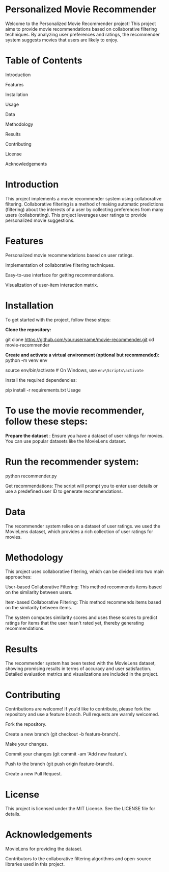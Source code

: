 # Personalized Movie Recommender

Welcome to the Personalized Movie Recommender project! This project aims to provide movie recommendations based on collaborative filtering techniques. By analyzing user preferences and ratings, the recommender system suggests movies that users are likely to enjoy.

# Table of Contents

Introduction

Features

Installation

Usage

Data

Methodology

Results

Contributing

License

Acknowledgements

# Introduction
This project implements a movie recommender system using collaborative filtering. Collaborative filtering is a method of making automatic predictions (filtering) about the interests of a user by collecting preferences from many users (collaborating). This project leverages user ratings to provide personalized movie suggestions.

# Features
Personalized movie recommendations based on user ratings.

Implementation of collaborative filtering techniques.

Easy-to-use interface for getting recommendations.

Visualization of user-item interaction matrix.

# Installation
To get started with the project, follow these steps:

**Clone the repository:**

git clone https://github.com/yourusername/movie-recommender.git
cd movie-recommender

**Create and activate a virtual environment (optional but recommended):**
python -m venv env

source env/bin/activate  # On Windows, use `env\Scripts\activate`

Install the required dependencies:


pip install -r requirements.txt
Usage

# To use the movie recommender, follow these steps:

**Prepare the dataset** : Ensure you have a dataset of user ratings for movies. You can use popular datasets like the MovieLens dataset.

# Run the recommender system:

python recommender.py

Get recommendations: The script will prompt you to enter user details or use a predefined user ID to generate recommendations.

# Data

The recommender system relies on a dataset of user ratings. we used the MovieLens dataset, which provides a rich collection of user ratings for movies.

# Methodology

This project uses collaborative filtering, which can be divided into two main approaches:

User-based Collaborative Filtering: This method recommends items based on the similarity between users.

Item-based Collaborative Filtering: This method recommends items based on the similarity between items.

The system computes similarity scores and uses these scores to predict ratings for items that the user hasn't rated yet, thereby generating recommendations.

# Results

The recommender system has been tested with the MovieLens dataset, showing promising results in terms of accuracy and user satisfaction. Detailed evaluation metrics and visualizations are included in the project.

# Contributing

Contributions are welcome! If you'd like to contribute, please fork the repository and use a feature branch. Pull requests are warmly welcomed.

Fork the repository.

Create a new branch (git checkout -b feature-branch).

Make your changes.

Commit your changes (git commit -am 'Add new feature').

Push to the branch (git push origin feature-branch).

Create a new Pull Request.

# License
This project is licensed under the MIT License. See the LICENSE file for details.

# Acknowledgements
MovieLens for providing the dataset.

Contributors to the collaborative filtering algorithms and open-source libraries used in this project.
